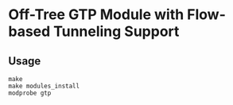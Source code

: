 # Off-Tree GTP Module with Flow-based Tunneling Support

## Usage

```
make
make modules_install
modprobe gtp
```
